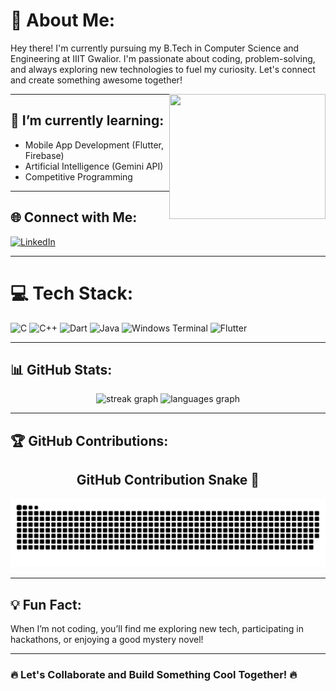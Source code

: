 # 💫 About Me:
Hey there! I'm currently pursuing my B.Tech in Computer Science and Engineering at IIIT Gwalior. I'm passionate about coding, problem-solving, and always exploring new technologies to fuel my curiosity. Let's connect and create something awesome together!

<img align="right" height="200" width="250" src="https://github.com/user-attachments/assets/7df1c8a0-4019-419f-a9bc-6eae7d3f09fe" />

---

## 🌱 I’m currently learning:
- Mobile App Development (Flutter, Firebase)
- Artificial Intelligence (Gemini API)
- Competitive Programming

---

## 🌐 Connect with Me:
[![LinkedIn](https://img.shields.io/badge/LinkedIn-%230077B5.svg?logo=linkedin&logoColor=white)](https://linkedin.com/in/prathmesh-dubey-92b3252b7)

---

# 💻 Tech Stack:
![C](https://img.shields.io/badge/c-%2300599C.svg?style=for-the-badge&logo=c&logoColor=white)
![C++](https://img.shields.io/badge/c++-%2300599C.svg?style=for-the-badge&logo=c%2B%2B&logoColor=white)
![Dart](https://img.shields.io/badge/dart-%230175C2.svg?style=for-the-badge&logo=dart&logoColor=white)
![Java](https://img.shields.io/badge/java-%23ED8B00.svg?style=for-the-badge&logo=openjdk&logoColor=white)
![Windows Terminal](https://img.shields.io/badge/Windows%20Terminal-%234D4D4D.svg?style=for-the-badge&logo=windows-terminal&logoColor=white)
![Flutter](https://img.shields.io/badge/Flutter-%2302569B.svg?style=for-the-badge&logo=Flutter&logoColor=white)

---

## 📊 GitHub Stats:
<div align="center">
  <img src="https://streak-stats.demolab.com?user=prathmesh-d-glitch&locale=en&mode=daily&theme=dracula&hide_border=false&border_radius=5" height="150" alt="streak graph" />
  <img src="https://github-readme-stats.vercel.app/api/top-langs?username=prathmesh-d-glitch&locale=en&hide_title=false&layout=compact&card_width=320&langs_count=5&theme=dracula&hide_border=false" height="150" alt="languages graph" />
</div>

---

## 🏆 GitHub Contributions:
<div align="center">
  <h2>GitHub Contribution Snake 🐍</h2>
  <picture>
    <source media="(prefers-color-scheme: dark)" srcset="https://raw.githubusercontent.com/prathmesh-d-glitch/prathmesh-d-glitch/output/github-contribution-grid-snake-dark.svg" />
    <source media="(prefers-color-scheme: light)" srcset="https://raw.githubusercontent.com/prathmesh-d-glitch/prathmesh-d-glitch/output/github-contribution-grid-snake.svg" />
    <img alt="github contribution grid snake animation" src="https://raw.githubusercontent.com/prathmesh-d-glitch/prathmesh-d-glitch/output/github-contribution-grid-snake.svg" />
  </picture>
</div>

---

## 💡 Fun Fact:
When I’m not coding, you’ll find me exploring new tech, participating in hackathons, or enjoying a good mystery novel!

---

### 🔥 Let's Collaborate and Build Something Cool Together! 🔥

